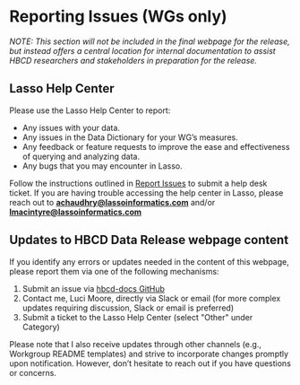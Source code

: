 # Reporting Issues (WGs only)

*NOTE: This section will not be included in the final webpage for the release, but instead offers a central location for internal documentation to assist HBCD researchers and stakeholders in preparation for the release.*

## Lasso Help Center
Please use the Lasso Help Center to report: 

- Any issues with your data.
- Any issues in the Data Dictionary for your WG’s measures.
- Any feedback or feature requests to improve the ease and effectiveness of querying and analyzing data. 
- Any bugs that you may encounter in Lasso.

Follow the instructions outlined in [Report Issues](../reportissue.md) to submit a help desk ticket. If you are having trouble accessing the help center in Lasso, please reach out to **achaudhry@lassoinformatics.com** and/or **lmacintyre@lassoinformatics.com**

## Updates to HBCD Data Release webpage content
If you identify any errors or updates needed in the content of this webpage, please report them via one of the following mechanisms:

1. Submit an issue via [hbcd-docs GitHub](https://github.com/DCAN-Labs/hbcd-docs/issues) 
2. Contact me, Luci Moore, directly via Slack or email (for more complex updates requiring discussion, Slack or email is preferred)
3. Submit a ticket to the Lasso Help Center (select "Other" under Category)

Please note that I also receive updates through other channels (e.g., Workgroup README templates) and strive to incorporate changes promptly upon notification. However, don’t hesitate to reach out if you have questions or concerns.


